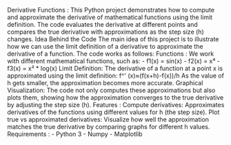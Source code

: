 Derivative Functions : 
     This Python project demonstrates how to compute and approximate the derivative of mathematical functions using the limit definition. The code evaluates the derivative at different points and compares the true derivative with approximations as the step size (h) changes.
     Idea Behind the Code
     The main idea of this project is to illustrate how we can use the limit definition of a derivative to approximate the derivative of a function. The code works as follows:
     Functions : We work with different mathematical functions, such as:
    	- f1(x) = sin(x)
    	- f2(x) = x⁴
    	- f3(x) = x² * log(x)
Limit Definition: The derivative of a function at a point x is approximated using the limit definition:
                                                     f^' (x)≈(f(x+h)-f(x))/h
     As the value of h gets smaller, the approximation becomes more accurate.
Graphical Visualization: 
     The code not only computes these approximations but also plots them, showing how the approximation converges to the true derivative by adjusting the step size (h).
Features : 
	 Compute derivatives: Approximates derivatives of the functions using different values for h (the step size).
	Plot true vs approximated derivatives: Visualize how well the approximation matches the true derivative by comparing graphs for different h values.
Requirements :
	  - Python 3
	  - Numpy
	  - Matplotlib

